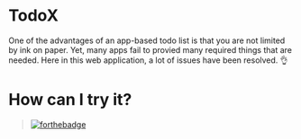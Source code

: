 # TodoX

One of the advantages of an app-based todo list is that you are not limited by ink on paper. Yet, many apps fail to provied many required things that are needed.
Here in this web application, a lot of issues have been resolved. :ok_hand:

# How can I try it?
> [![forthebadge](https://forthebadge.com/images/badges/check-it-out.svg)](http://debugleader.github.io/TodoX)
